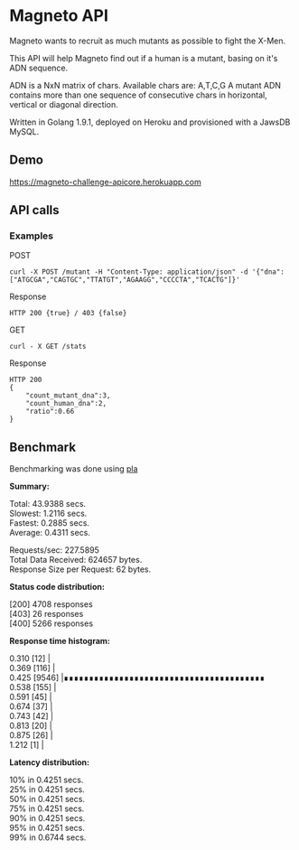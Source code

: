 # Magneto API

Magneto wants to recruit as much mutants as possible to fight the X-Men.

This API will help Magneto find out if a human is a mutant, basing on it's ADN sequence.

ADN is a NxN matrix of chars. Available chars are: A,T,C,G
A mutant ADN contains more than one sequence of consecutive chars in horizontal, vertical or diagonal direction.

Written in Golang 1.9.1, deployed on Heroku and provisioned with a JawsDB MySQL.

## Demo

https://magneto-challenge-apicore.herokuapp.com

## API calls

### Examples

POST

```
curl -X POST /mutant -H "Content-Type: application/json" -d '{"dna":["ATGCGA","CAGTGC","TTATGT","AGAAGG","CCCCTA","TCACTG"]}'
```
Response

	HTTP 200 {true} / 403 {false}

GET
```
curl - X GET /stats
```
Response

	HTTP 200
	{
	    "count_mutant_dna":3,
	    "count_human_dna":2,
	    "ratio":0.66
    }

## Benchmark

Benchmarking was done using [pla](http://github.com/mercadolibre/pla) 

**Summary:**

  Total:	43.9388 secs.  
  Slowest:	1.2116 secs.  
  Fastest:	0.2885 secs.  
  Average:	0.4311 secs.
  
  Requests/sec:	227.5895  
  Total Data Received:	624657 bytes.  
  Response Size per Request:	62 bytes.
 
**Status code distribution:**

   [200]	4708 responses  
   [403]	26 responses  
   [400]	5266 responses  

**Response time histogram:**

  0.310 [12]	|  
  0.369 [116]	|  
  0.425 [9546]	|∎∎∎∎∎∎∎∎∎∎∎∎∎∎∎∎∎∎∎∎∎∎∎∎∎∎∎∎∎∎∎∎∎∎∎∎∎∎∎∎  
  0.538 [155]	|  
  0.591 [45]	|  
  0.674 [37]	|  
  0.743 [42]	|  
  0.813 [20]	|  
  0.875 [26]	|  
  1.212 [1]	|

**Latency distribution:**
  
  10% in 0.4251 secs.  
  25% in 0.4251 secs.  
  50% in 0.4251 secs.  
  75% in 0.4251 secs.  
  90% in 0.4251 secs.  
  95% in 0.4251 secs.  
  99% in 0.6744 secs.

